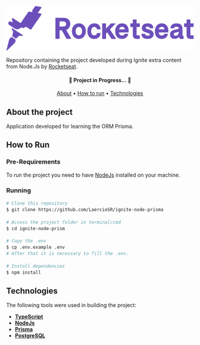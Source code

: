 <p align="center">
    <a href="https://www.rocketseat.com.br/">
        <img src="https://raw.githubusercontent.com/LaercioSR/ignite-node-prisma/main/assets/rocketseat-logo.png" height="120" width="auto" alt="Rocketseat Logo" />
    </a>
</p>

Repository containing the project developed during Ignite extra content from Node.Js by [Rocketseat](https://www.rocketseat.com.br/).

<h4 align="center">
    🚧  Project in Progress...  🚧
</h4>

<p align="center">
    <a href="#about-the-project">About</a> •
    <a href="#how-to-run">How to run</a> •
    <a href="#technologies">Technologies</a>
</p>

## About the project

Application developed for learning the ORM Prisma.

## How to Run

### Pre-Requirements

To run the project you need to have [NodeJs](https://nodejs.org/en/) installed on your machine.

### Running

```bash
# Clone this repository
$ git clone https://github.com/LaercioSR/ignite-node-prisma

# Access the project folder in terminal/cmd
$ cd ignite-node-prism

# Copy the .env
$ cp .env.example .env
# After that it is necessary to fill the .env.

# Install dependencies
$ npm install
```

## Technologies

The following tools were used in building the project:

- **[TypeScript](https://www.typescriptlang.org/)**
- **[NodeJs](https://nodejs.org/en/)**
- **[Prisma](https://www.prisma.io/)**
- **[PostgreSQL](https://www.postgresql.org/)**
